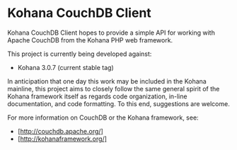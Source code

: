# Kohana CouchDB Client

Kohana CouchDB Client hopes to provide a simple API for working with Apache
CouchDB from the Kohana PHP web framework.

This project is currently being developed against:

* Kohana 3.0.7 (current stable tag)

In anticipation that one day this work may be included in the Kohana mainline,
this project aims to closely follow the same general spirit of the Kohana
framework itself as regards code organization, in-line documentation, and code
formatting. To this end, suggestions are welcome.

For more information on CouchDB or the Kohana framework, see:

* [http://couchdb.apache.org/]
* [http://kohanaframework.org/]
